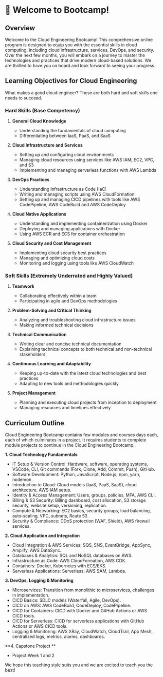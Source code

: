 # 🚀 Welcome to Bootcamp!

## Overview

Welcome to the Cloud Engineering Bootcamp! This comprehensive online program is designed to equip you with the essential skills in cloud computing, including cloud infrastructure, services, DevOps, and security. Over the next few months, you will embark on a journey to master the technologies and practices that drive modern cloud-based solutions. We are thrilled to have you on board and look forward to seeing your progress.

## Learning Objectives for Cloud Engineering

What makes a good cloud engineer? These are both hard and soft skills one needs to succeed.

### Hard Skills (Base Competency)

1. **General Cloud Knowledge**
   - Understanding the fundamentals of cloud computing
   - Differentiating between IaaS, PaaS, and SaaS

2. **Cloud Infrastructure and Services**
   - Setting up and configuring cloud environments
   - Managing cloud resources using services like AWS IAM, EC2, VPC, and S3
   - Implementing and managing serverless functions with AWS Lambda

3. **DevOps Practices**
   - Understanding Infrastructure as Code (IaC)
   - Writing and managing scripts using AWS CloudFormation
   - Setting up and managing CICD pipelines with tools like AWS CodePipeline, AWS CodeBuild and AWS CodeDeploy

4. **Cloud Native Applications**
   - Understanding and implementing containerization using Docker
   - Deploying and managing applications with Docker
   - Using AWS ECR and ECS for container orchestration

5. **Cloud Security and Cost Management**
   - Implementing cloud security best practices
   - Managing and optimizing cloud costs
   - Monitoring and logging using tools like AWS CloudWatch

### Soft Skills (Extremely Underrated and Highly Valued)

1. **Teamwork**
   - Collaborating effectively within a team
   - Participating in agile and DevOps methodologies

2. **Problem-Solving and Critical Thinking**
   - Analyzing and troubleshooting cloud infrastructure issues
   - Making informed technical decisions

3. **Technical Communication**
   - Writing clear and concise technical documentation
   - Explaining technical concepts to both technical and non-technical stakeholders

4. **Continuous Learning and Adaptability**
   - Keeping up-to-date with the latest cloud technologies and best practices
   - Adapting to new tools and methodologies quickly

5. **Project Management**
   - Planning and executing cloud projects from inception to deployment
   - Managing resources and timelines effectively

## Curriculum Outline
Cloud Engineering Bootcamp contains few modules and courses days each, each of which culminates in a project. It requires students to complete module projects to continue in the Cloud Engineering Bootcamp.

**1. Cloud Technology Fundamentals**
- IT Setup & Version Control: Hardware, software, operating systems, VSCode, CLI, Git commands (Fork, Clone, Add, Commit, Push), GitHub.  
- Software Development: Python, JavaScript, Node.js, npm, yarn, nodemon.  
- Introduction to Cloud: Cloud models (IaaS, PaaS, SaaS), cloud architecture, AWS IAM setup.  
- Identity & Access Management: Users, groups, policies, MFA, AWS CLI.  
- Billing & S3 Security: Billing dashboard, cost allocation, S3 storage security, website setup, versioning, replication.  
- Compute & Networking: EC2 basics, security groups, load balancing, auto-scaling, VPC, subnets, Route 53.  
- Security & Compliance: DDoS protection (WAF, Shield), AWS firewall services.

**2. Cloud Application and Integration**
- Cloud Integration & AWS Services: SQS, SNS, EventBridge, AppSync, Amplify, AWS DataSync.  
- Databases & Analytics: SQL and NoSQL databases on AWS.  
- Infrastructure as Code: AWS CloudFormation, AWS CDK.  
- Containers: Docker, Kubernetes with ECS/EKS.  
- Serverless Applications: Serverless, AWS SAM, Lambda.

**3. DevOps, Logging & Monitoring**
- Microservices: Transition from monolithic to microservices, challenges in implementation.  
- CICD Basics: SDLC models (Waterfall, Agile, DevOps).  
- CICD on AWS: AWS CodeBuild, CodeDeploy, CodePipeline.  
- CICD for Containers: CICD with Docker and GitHub Actions or AWS CICD tools.  
- CICD for Serverless: CICD for serverless applications with GitHub Actions or AWS CICD tools.  
- Logging & Monitoring: AWS XRay, CloudWatch, CloudTrail, App Mesh, centralized logs, metrics, alarms, dashboards.

**4. Capstone Project  **
- Project Week 1 and 2


We hope this teaching style suits you and we are excited to teach you the best!
